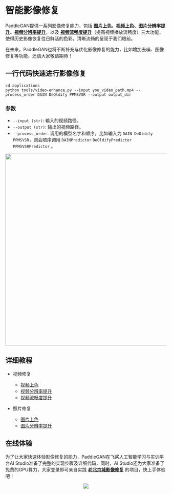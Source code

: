 # 智能影像修复

PaddleGAN提供一系列影像修复能力，包括 **[图片上色](./photo_color_cn.md)、[视频上色](./video_color_cn.md)、[图片分辨率提升](./photo_sr_cn.md)、[视频分辨率提升](./video_sr_cn.md)**，以及 **[视频流畅度提升](./video_frame_cn.md)**（提高视频播放流畅度）三大功能，使得历史影像恢复往日鲜活的色彩，清晰流畅的呈现于我们眼前。

在未来，PaddleGAN也将不断补充与优化影像修复的能力，比如增加去噪、图像修复等功能，还请大家敬请期待！

## **一行代码快速进行影像修复**

```
cd applications
python tools/video-enhance.py --input you_video_path.mp4 --process_order DAIN DeOldify PPMSVSR --output output_dir
```

### **参数**

- `--input (str)`: 输入的视频路径。
- `--output (str)`: 输出的视频路径。
- `--process_order`: 调用的模型名字和顺序，比如输入为 `DAIN DeOldify PPMSVSR`，则会顺序调用 `DAINPredictor` `DeOldifyPredictor` `PPMSVSRPredictor` 。

<div align='center'>
  <img src='https://user-images.githubusercontent.com/48054808/117925494-e9a70400-b329-11eb-9f38-a48ef946a3a4.gif' width='600'>
</div>

## 详细教程
* 视频修复
  * [视频上色](./video_color_cn.md)
  * [视频分辨率提升](./video_sr_cn.md)
  * [视频流畅度提升](./video_frame_cn.md)

* 照片修复
  * [图片上色](./photo_color_cn.md)
  * [图片分辨率提升](./photo_sr_cn.md)


## 在线体验
为了让大家快速体验影像修复的能力，PaddleGAN在飞桨人工智能学习与实训平台AI Studio准备了完整的实现步骤及详细代码，同时，AI Studio还为大家准备了免费的GPU算力，大家登录即可亲自实践 **[老北京城影像修复](https://aistudio.baidu.com/aistudio/projectdetail/1161285)** 的项目，快上手体验吧！

<div align='center'>
  <img src='https://user-images.githubusercontent.com/48054808/117924001-a0ee4b80-b327-11eb-8ab8-189f4afb8c23.png'>
</div>
